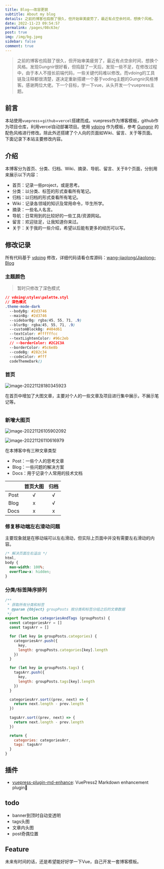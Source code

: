 ```yaml
---
title: Blog——改容更貌
subtitle: About my blog
details: 之前的博客也捣鼓了很久，但开始审美疲劳了，最近有点空余时间，想换个风格。
date: 2022-11-23 09:54:57
permalink: /pages/08c63e/
post: true
img: /img/bg.jpeg
sidebar: false
comment: true
---
```


> 之前的博客也捣鼓了很久，但开始审美疲劳了，最近有点空余时间，想换个风格。发现Gungnir很好看，但捣鼓了一天后，发现一些不足，在修改过程中，由于本人不擅长前端代码，一些关键代码难以修改。而vdoing的工具链及注释都很清楚，遂决定重新搭建一个基于voding主题的Gungnir风格博客。感谢两位大佬。下一个目标，学一下vue，从头开发一个vuepress主题。

## 前言

本站使用`vuepress`+`github`+`vercel`搭建而成。vuepress作为博客模板，github作为项目仓库，利用vercel自动部署项目。使用 [vdoing](https://doc.xugaoyi.com/) 作为模板，参考 [Gungnir](https://v2-vuepress-theme-gungnir.vercel.app/) 的配色风格进行修改。除此外还搭建了个人向的页面如Wiki、留言、关于等页面。下面记录下本站主要修改内容。

## 介绍

本博客分为首页、分类、归档、Wiki、摘录、导航、留言、关于8个页面，分别用来展示以下内容：

- 首页：记录一些project，或是思考。
- 分类：以分类、标签的形式查看所有笔记。
- 归档：以归档的形式查看所有笔记。
- Wiki：记录各领域的知识及常用命令，毕生所学。
- 摘录：一些名人名言。
- 导航：日常用到的比较好的一些工具/资源网站。
- 留言：欢迎驻足，让我知道你来过。
- 关于：关于我的一些介绍，希望以后能有更多的经历可以写。



## 修改记录

所有代码基于 [vdoing](https://doc.xugaoyi.com/) 修改，详细代码请看仓库源码：[wang-jiaolong/Jiaolong-Blog](https://github.com/wang-jiaolong/Jiaolong-Blog)

### 主题颜色

> 暂时只修改了深色模式

```css
// vdoing\styles\palette.styl
// 深色模式
.theme-mode-dark
  --bodyBg: #2d3746
  --mainBg: #2d3746
  --sidebarBg: rgba(45, 55, 71, .9)
  --blurBg: rgba(45, 55, 71, .9)
  --customBlockBg: #404d61
  --textColor: #ffffffcc
  --textLightenColor: #96c2eb
  // --borderColor: #2C2C3A
  --borderColor: #5c6e8b
  --codeBg: #282c34
  --codeColor: #fff
  codeThemeDark()
```



### 首页

![image-20221128180345923](C:\Users\jiaol\AppData\Roaming\Typora\typora-user-images\image-20221128180345923.png)

在首页中增加了大图文章，主要对个人的一些文章及项目进行集中展示，不展示笔记等。





```
```





### 新增大图页

<code-group>
  <code-block title="Wiki" active>

![image-20221126105902092](https://s2.loli.net/2022/11/26/12z5nhRGNbu7avm.png)

  </code-block>

  <code-block title="About">

![image-20221126110616979](https://s2.loli.net/2022/11/26/9pVob6gLwFZu1Sq.png)

  </code-block>
</code-group>

在本博客中有三种文章类型

- Post：一些个人的思考文章
- Blog：一些问题的解决方案
- Docs：用于记录个人常用的技术文档

|      | 首页大图 | 归档 |
| :--: | :------: | :--: |
| Post |    √     |  √   |
| Blog |    x     |  √   |
| Docs |    x     |  x   |

### 修复移动端左右滑动问题

主要现象就是在移动端可以左右滑动，但实际上页面中并没有需要左右滑动的内容。

```css
/* 解决页面左右溢出 */
html,
body {
  max-width: 100%;
  overflow-x: hidden;
}
```

### 分类/标签降序排列

```js {23-29}
/**
 * 获取所有分类和标签
 * @param {Object} groupPosts 按分类和标签分组之后的文章数据
 */
export function categoriesAndTags (groupPosts) {
  const categoriesArr = []
  const tagsArr = []

  for (let key in groupPosts.categories) {
    categoriesArr.push({
      key,
      length: groupPosts.categories[key].length
    })
  }

  for (let key in groupPosts.tags) {
    tagsArr.push({
      key,
      length: groupPosts.tags[key].length
    })
  }

  categoriesArr.sort((prev, next) => {
    return next.length - prev.length
  })
  
  tagsArr.sort((prev, next) => {
    return next.length - prev.length
  })

  return {
    categories: categoriesArr,
    tags: tagsArr
  }
}
```



## 插件

- [vuepress-plugin-md-enhance](https://vuepress-theme-hope.github.io/v1/md-enhance/): VuePress2 Markdown enhancement plugin📄


## todo

- banner到顶时自动变透明
- tags头图
- 文章内头图
- post奇偶位置

## Feature

未来有时间的话，还是希望能好好学一下Vue，自己开发一套博客模板。
